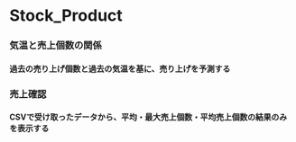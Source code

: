 # Stock_Product

### 気温と売上個数の関係

#### 過去の売り上げ個数と過去の気温を基に、売り上げを予測する

### 売上確認

#### CSVで受け取ったデータから、平均・最大売上個数・平均売上個数の結果のみを表示する
